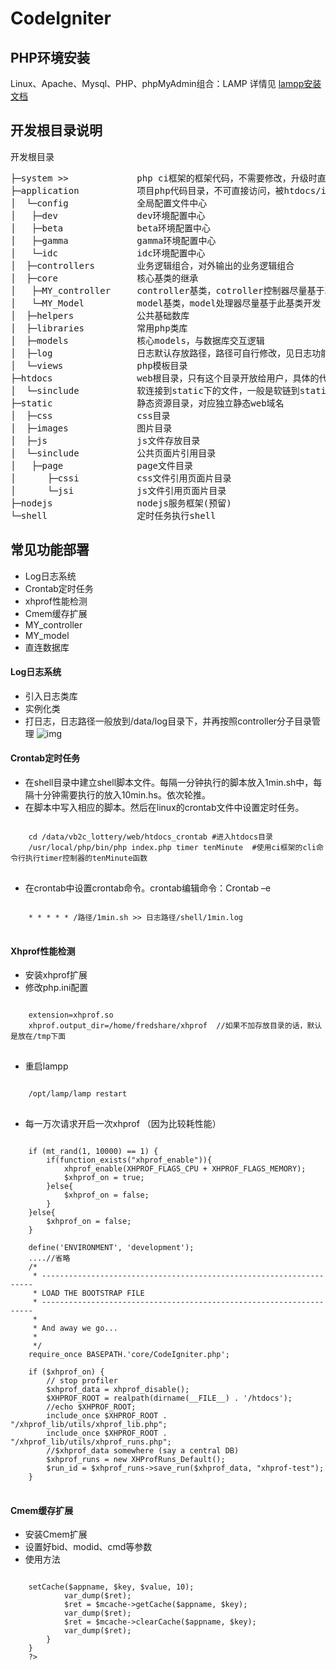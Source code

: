 CodeIgniter
===========

## PHP环境安装
Linux、Apache、Mysql、PHP、phpMyAdmin组合：LAMP
详情见 [lampp安装文档](/)

## 开发根目录说明
开发根目录<br />
<pre>
├─system >>				php ci框架的框架代码，不需要修改，升级时直接覆盖该目录 
├─application			项目php代码目录，不可直接访问，被htdocs/index.php调用
│  └─config			    全局配置文件中心
│  	├─dev			    dev环境配置中心
│  	├─beta			    beta环境配置中心
│  	├─gamma		        gamma环境配置中心
│  	└─idc			    idc环境配置中心
│  ├─controllers		业务逻辑组合，对外输出的业务逻辑组合
│  ├─core				核心基类的继承
│  	├─MY_controller		controller基类，cotroller控制器尽量基于次基类开发
│  	└─MY_Model		    model基类，model处理器尽量基于此基类开发
│  ├─helpers			公共基础数库
│  ├─libraries			常用php类库
│  ├─models			    核心models，与数据库交互逻辑
│  ├─log				日志默认存放路径，路径可自行修改，见日志功能说明
│  └─views			    php模板目录
├─htdocs				web根目录，只有这个目录开放给用户，具体的代码是通过目录下的index.php来访问boss下的文件
│  └─sinclude			软连接到static下的文件，一般是软链到static/sinclude目录下
├─static				静态资源目录，对应独立静态web域名
│  ├─css				css目录
│  ├─images			    图片目录
│  ├─js				    js文件存放目录
│  └─sinclude			公共页面片引用目录
│  	├─page			    page文件目录
│      ├─cssi			css文件引用页面片目录
│      └─jsi			js文件引用页面片目录
├─nodejs				nodejs服务框架(预留)
└─shell					定时任务执行shell
</pre>

## 常见功能部署
+ Log日志系统
+ Crontab定时任务
+ xhprof性能检测
+ Cmem缓存扩展
+ MY_controller
+ MY_model
+ 直连数据库


#### Log日志系统
+ 引入日志类库
+ 实例化类
+ 打日志，日志路径一般放到/data/log目录下，并再按照controller分子目录管理
![img](http://mulinstudio.qiniudn.com/github_QQ%E5%9B%BE%E7%89%8720141028132821.png)

#### Crontab定时任务
+ 在shell目录中建立shell脚本文件。每隔一分钟执行的脚本放入1min.sh中，每隔十分钟需要执行的放入10min.hs。依次轮推。
+ 在脚本中写入相应的脚本。然后在linux的crontab文件中设置定时任务。
<pre>
<code>
	cd /data/vb2c_lottery/web/htdocs_crontab #进入htdocs目录
	/usr/local/php/bin/php index.php timer tenMinute  #使用ci框架的cli命令行执行timer控制器的tenMinute函数
</code>
</pre>
+ 在crontab中设置crontab命令。crontab编辑命令：Crontab –e
<pre>
<code>
	* * * * * /路径/1min.sh >> 日志路径/shell/1min.log
</code>
</pre>

#### Xhprof性能检测
+ 安装xhprof扩展
+ 修改php.ini配置
<pre>
<code>
	extension=xhprof.so
	xhprof.output_dir=/home/fredshare/xhprof  //如果不加存放目录的话，默认是放在/tmp下面
</code>
</pre>
+ 重启lampp
<pre>
<code>
	/opt/lamp/lamp restart
</code>
</pre>
+ 每一万次请求开启一次xhprof （因为比较耗性能）
<pre>
<code>
	if (mt_rand(1, 10000) == 1) {
		if(function_exists("xhprof_enable")){
			xhprof_enable(XHPROF_FLAGS_CPU + XHPROF_FLAGS_MEMORY);
			$xhprof_on = true;
		}else{
			$xhprof_on = false;
		}		
	}else{
		$xhprof_on = false;
	}

	define('ENVIRONMENT', 'development');
  	....//省略
	/*
	 * --------------------------------------------------------------------
	 * LOAD THE BOOTSTRAP FILE
	 * --------------------------------------------------------------------
	 *
	 * And away we go...
	 *
	 */
	require_once BASEPATH.'core/CodeIgniter.php';
	
	if ($xhprof_on) {
		// stop profiler
		$xhprof_data = xhprof_disable();
		$XHPROF_ROOT = realpath(dirname(__FILE__) . '/htdocs');
		//echo $XHPROF_ROOT;
		include_once $XHPROF_ROOT . "/xhprof_lib/utils/xhprof_lib.php";
		include_once $XHPROF_ROOT . "/xhprof_lib/utils/xhprof_runs.php";
		//$xhprof_data somewhere (say a central DB)
		$xhprof_runs = new XHProfRuns_Default();
		$run_id = $xhprof_runs->save_run($xhprof_data, "xhprof-test"); 
	}
</code>
</pre>

#### Cmem缓存扩展
+ 安装Cmem扩展
+ 设置好bid、modid、cmd等参数
+ 使用方法
<pre>
<code>
	<?php if ( ! defined('BASEPATH')) exit('No direct script access allowed');
	class Cmem extends MY_Controller {
		public function __construct() {
			parent::__construct();
			require_once APPPATH . 'libraries/cmem/Mcache.php';
		}
		/**
		 * @title 日志管理demo.
		 */
		public function index()
		{
			//使用封装的Mcache
			$appname = "test";
			$key = "php-cmem-plugin";
			$value = "test";
			$mcache = new Mcache();
			$ret = $mcache->setCache($appname, $key, $value, 10);
			var_dump($ret);
			$ret = $mcache->getCache($appname, $key);
			var_dump($ret);
			$ret = $mcache->clearCache($appname, $key);
			var_dump($ret);
		}
	}
	?>
</code>
</pre>
